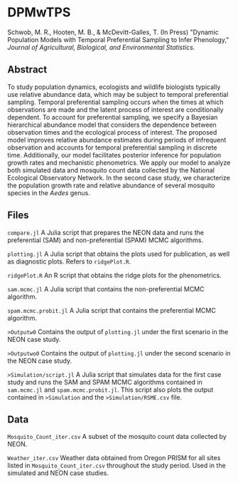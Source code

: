 # DPMwTPS
Schwob, M. R., Hooten, M. B., & McDevitt-Galles, T. (In Press) "Dynamic Population Models with Temporal Preferential Sampling to Infer Phenology," _Journal of Agricultural, Biological, and Environmental Statistics_.

## Abstract
To study population dynamics, ecologists and wildlife biologists typically use relative abundance data, which may be subject to temporal preferential sampling. Temporal preferential sampling occurs when the times at which observations are made and the latent process of interest are conditionally dependent. To account for preferential sampling, we specify a Bayesian hierarchical abundance model that considers the dependence between observation times and the ecological process of interest. The proposed model improves relative abundance estimates during periods of infrequent observation and accounts for temporal preferential sampling in discrete time. Additionally, our model facilitates posterior inference for population growth rates and mechanistic phenometrics. We apply our model to analyze both simulated data and mosquito count data collected by the National Ecological Observatory Network. In the second case study, we characterize the population growth rate and relative abundance of several mosquito species in the _Aedes_ genus.

## Files

`compare.jl`
A Julia script that prepares the NEON data and runs the preferential (SAM) and non-preferential (SPAM) MCMC algorithms.

`plotting.jl`
A Julia script that obtains the plots used for publication, as well as diagnostic plots. Refers to `ridgePlot.R`.

`ridgePlot.R`
An R script that obtains the ridge plots for the phenometrics.

`sam.mcmc.jl`
A Julia script that contains the non-preferential MCMC algorithm.

`spam.mcmc.probit.jl`
A Julia script that contains the preferential MCMC algorithm.

`>Outputw0`
Contains the output of `plotting.jl` under the first scenario in the NEON case study.

`>Outputwo0`
Contains the output of `plotting.jl` under the second scenario in the NEON case study.

`>Simulation/script.jl`
A Julia script that simulates data for the first case study and runs the SAM and SPAM MCMC algorithms contained in `sam.mcmc.jl` and `spam.mcmc.probit.jl`. This script also plots the output contained in `>Simulation` and the `>Simulation/RSME.csv` file.

## Data 

`Mosquito_Count_iter.csv`
A subset of the mosquito count data collected by NEON.

`Weather_iter.csv`
Weather data obtained from Oregon PRISM for all sites listed in `Mosquito_Count_iter.csv` throughout the study period. Used in the simulated and NEON case studies.
